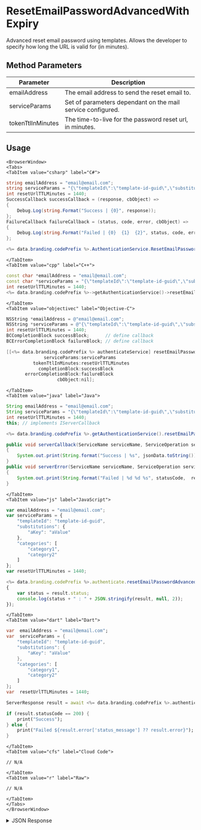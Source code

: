 # ResetEmailPasswordAdvancedWithExpiry

Advanced reset email password using templates. Allows the developer to specify how long the URL is valid for (in minutes).

<PartialServop service_name="authenticationV2" operation_name="RESET_EMAIL_PASSWORD_ADVANCED_WITH_EXPIRY" />

## Method Parameters

| Parameter         | Description                                                 |
| ----------------- | ----------------------------------------------------------- |
| emailAddress      | The email address to send the reset email to.               |
| serviceParams     | Set of parameters dependant on the mail service configured. |
| tokenTtlInMinutes | The time-to-live for the password reset url, in minutes.    |

## Usage

```mdx-code-block
<BrowserWindow>
<Tabs>
<TabItem value="csharp" label="C#">
```

```csharp
string emailAddress = "email@email.com";
string serviceParams = "{\"templateId\":\"template-id-guid\",\"substitutions\":{\"aKey\":\"aValue\"},\"categories\":[\"category1\",\"category2\"]}";
int resetUrlTTLMinutes = 1440;
SuccessCallback successCallback = (response, cbObject) =>
{
    Debug.Log(string.Format("Success | {0}", response));
};
FailureCallback failureCallback = (status, code, error, cbObject) =>
{
    Debug.Log(string.Format("Failed | {0}  {1}  {2}", status, code, error));
};

<%= data.branding.codePrefix %>.AuthenticationService.ResetEmailPasswordAdvancedWithExpiry(emailAddress, serviceParams, resetUrlTTLMinutes, successCallback, failureCallback);
```

```mdx-code-block
</TabItem>
<TabItem value="cpp" label="C++">
```

```cpp
const char *emailAddress = "email@email.com";
const char *serviceParams = "{\"templateId\":\"template-id-guid\",\"substitutions\":{\"aKey\":\"aValue\"},\"categories\":[\"category1\",\"category2\"]}";
int resetUrlTTLMinutes = 1440;
<%= data.branding.codePrefix %>->getAuthenticationService()->resetEmailPasswordAdvancedWithExpiry(emailAddress, serviceParams, resetUrlTTLMinutes, this);
```

```mdx-code-block
</TabItem>
<TabItem value="objectivec" label="Objective-C">
```

```objectivec
NSString *emailAddress = @"email@email.com";
NSString *serviceParams = @"{\"templateId\":\"template-id-guid\",\"substitutions\":{\"aKey\":\"aValue\"},\"categories\":[\"category1\",\"category2\"]}";
int resetUrlTTLMinutes = 1440;
BCCompletionBlock successBlock;      // define callback
BCErrorCompletionBlock failureBlock; // define callback

[[<%= data.branding.codePrefix %> authenticateService] resetEmailPasswordAdvancedWithExpiry:emailAddress
              serviceParams:serviceParams
          tokenTtlInMinutes:resetUrlTTLMinutes
            completionBlock:successBlock
       errorCompletionBlock:failureBlock
                   cbObject:nil];
```

```mdx-code-block
</TabItem>
<TabItem value="java" label="Java">
```

```java
String emailAddress = "email@email.com";
String serviceParams = "{\"templateId\":\"template-id-guid\",\"substitutions\":{\"aKey\":\"aValue\"},\"categories\":[\"category1\",\"category2\"]}";
int resetUrlTTLMinutes = 1440;
this; // implements IServerCallback

<%= data.branding.codePrefix %>.getAuthenticationService().resetEmailPasswordAdvancedWithExpiry(emailAddress, serviceParams, resetUrlTTLMinutes, this);

public void serverCallback(ServiceName serviceName, ServiceOperation serviceOperation, JSONObject jsonData)
{
    System.out.print(String.format("Success | %s", jsonData.toString()));
}
public void serverError(ServiceName serviceName, ServiceOperation serviceOperation, int statusCode, int reasonCode, String jsonError)
{
    System.out.print(String.format("Failed | %d %d %s", statusCode,  reasonCode, jsonError.toString()));
}
```

```mdx-code-block
</TabItem>
<TabItem value="js" label="JavaScript">
```

```javascript
var emailAddress = "email@email.com";
var serviceParams = {
    "templateId": "template-id-guid",
    "substitutions": {
        "aKey": "aValue"
    },
    "categories": [
        "category1",
        "category2"
    ]
};
var resetUrlTTLMinutes = 1440;

<%= data.branding.codePrefix %>.authenticate.resetEmailPasswordAdvancedWithExpiry(emailAddress, serviceParams, resetUrlTTLMinutes, result =>
{
	var status = result.status;
	console.log(status + " : " + JSON.stringify(result, null, 2));
});
```

```mdx-code-block
</TabItem>
<TabItem value="dart" label="Dart">
```

```dart
var  emailAddress = "email@email.com";
var  serviceParams = {
    "templateId": "template-id-guid",
    "substitutions": {
        "aKey": "aValue"
    },
    "categories": [
        "category1",
        "category2"
    ]
};
var  resetUrlTTLMinutes = 1440;

ServerResponse result = await <%= data.branding.codePrefix %>.authenticationV2Service.resetEmailPasswordAdvancedWithExpiry(emailAddress:emailAddress, serviceParams:serviceParams, resetUrlTTLMinutes:resetUrlTTLMinutes);

if (result.statusCode == 200) {
    print("Success");
} else {
    print("Failed ${result.error['status_message'] ?? result.error}");
}
```

```mdx-code-block
</TabItem>
<TabItem value="cfs" label="Cloud Code">
```

```cfscript
// N/A
```

```mdx-code-block
</TabItem>
<TabItem value="r" label="Raw">
```

```cfscript
// N/A
```

```mdx-code-block
</TabItem>
</Tabs>
</BrowserWindow>
```

<details>
<summary>JSON Response</summary>

```json
{
    "status": 200,
    "data": null
}
```

</details>
